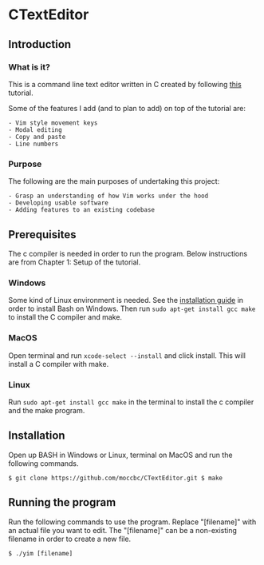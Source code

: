 # CTextEditor

## Introduction

### What is it?
This is a command line text editor written in C created by following [this](https://viewsourcecode.org/snaptoken/kilo/) tutorial.

Some of the features I add (and to plan to add) on top of the tutorial are:

    - Vim style movement keys
    - Modal editing
    - Copy and paste
    - Line numbers

### Purpose
The following are the main purposes of undertaking this project:

    - Grasp an understanding of how Vim works under the hood
    - Developing usable software
    - Adding features to an existing codebase

## Prerequisites
The c compiler is needed in order to run the program. Below instructions are from Chapter 1: Setup of the tutorial.

### Windows
Some kind of Linux environment is needed. See the [installation guide](https://docs.microsoft.com/en-us/windows/wsl/install-win10?redirectedfrom=MSDN) in order to install Bash on Windows. Then run `sudo apt-get install gcc make` to install the C compiler and make.

### MacOS
Open terminal and run `xcode-select --install` and click install. This will install a C compiler with make.

### Linux
Run `sudo apt-get install gcc make` in the terminal to install the c compiler and the make program.

## Installation
Open up BASH in Windows or Linux, terminal on MacOS and run the following commands.

`
$ git clone https://github.com/moccbc/CTextEditor.git
$ make
`

## Running the program
Run the following commands to use the program. Replace "[filename]" with an actual file you want to edit. The "[filename]" can be a non-existing filename in order to create a new file.

`
$ ./yim [filename]
`
